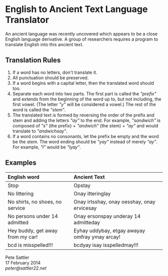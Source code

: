 # English to Ancient Text Language Translator

An ancient language was recently uncovered which appears to be a close English language derivative. A group of researchers requires a program to translate English into this ancient text. 

## Translation Rules

1. If a word has no letters, don't translate it.
2. All punctuation should be preserved.
3. If a word begins with a capital letter, then the translated word should too.
4. Separate each word into two parts. The first part is called the _"prefix"_ and extends from the beginning of the word up to, but not including, the first vowel. (The letter _"y"_ will be considered a vowel.) The rest of the word is called the _"stem"_.
5. The translated text is formed by reversing the order of the prefix and stem and adding the letters _"ay"_ to the end. For example, _"sandwich"_ is composed of _"s"_ (the prefix) + _"andwich"_ (the stem) + _"ay"_ and would translate to _"andwichsay"_.
6. If a word contains no consonants, let the prefix be empty and the word be the stem. The word ending should be _"yay"_ instead of merely _"ay"_. For example, _"l"_ would be _"lyay"_.

## Examples

English word                     | Ancient Text
:-----------                     | :-----------
Stop                             | Opstay
No littering                     | Onay itteringlay
No shirts, no shoes, no service  | Onay irtsshay, onay oesshay, onay ervicesay
No persons under 14 admitted     | Onay ersonspay underay 14 admitteday
Hey buddy, get away from my car! | Eyhay uddybay, etgay awayay omfray ymay arcay!
bcd is misspelled!!!             | bcdyay isay isspelledmay!!!

Pete Sattler   
17 February 2014  
_peter@sattler22.net_  
